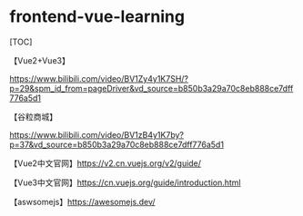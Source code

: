 # frontend-vue-learning

[TOC]

【Vue2+Vue3】

https://www.bilibili.com/video/BV1Zy4y1K7SH/?p=29&spm_id_from=pageDriver&vd_source=b850b3a29a70c8eb888ce7dff776a5d1

【谷粒商城】

https://www.bilibili.com/video/BV1zB4y1K7by?p=37&vd_source=b850b3a29a70c8eb888ce7dff776a5d1



【Vue2中文官网】https://v2.cn.vuejs.org/v2/guide/

【Vue3中文官网】https://cn.vuejs.org/guide/introduction.html

【aswsomejs】https://awesomejs.dev/
